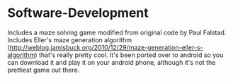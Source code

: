 # Software-Development
Includes a maze solving game modified from original code by Paul Falstad. Includes Eller's maze generation algorithm (http://weblog.jamisbuck.org/2010/12/29/maze-generation-eller-s-algorithm) that's really pretty cool. It's been ported over to android so you can download it and play it on your android phone, although it's not the prettiest game out there.
